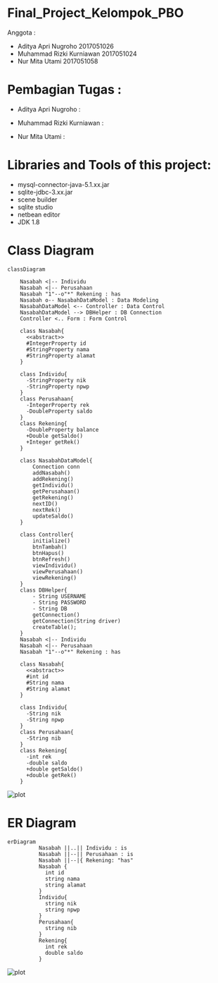 # Final_Project_Kelompok_PBO

Anggota :

- Aditya Apri Nugroho 2017051026
- Muhammad Rizki Kurniawan  2017051024
- Nur Mita Utami 2017051058

# Pembagian Tugas :

- Aditya Apri Nugroho : 

- Muhammad Rizki Kurniawan : 

- Nur Mita Utami : 

# Libraries and Tools of this project:

- mysql-connector-java-5.1.xx.jar
- sqlite-jdbc-3.xx.jar
- scene builder
- sqlite studio
- netbean editor
- JDK 1.8

# Class Diagram

```Language
classDiagram

    Nasabah <|-- Individu
    Nasabah <|-- Perusahaan
    Nasabah "1"--o"*" Rekening : has
    Nasabah o-- NasabahDataModel : Data Modeling
    NasabahDataModel <-- Controller : Data Control
    NasabahDataModel --> DBHelper : DB Connection
    Controller <.. Form : Form Control      

    class Nasabah{
      <<abstract>>
      #IntegerProperty id
      #StringProperty nama
      #StringProperty alamat
    }
    
    class Individu{
      -StringProperty nik
      -StringProperty npwp
    }
    class Perusahaan{
      -IntegerProperty rek
      -DoubleProperty saldo
    }
    class Rekening{
      -DoubleProperty balance
      +Double getSaldo()
      +Integer getRek()
    }

    class NasabahDataModel{
        Connection conn
        addNasabah()
        addRekening()
        getIndividu()
        getPerusahaan()
        getRekening()
        nextID()
        nextRek()
        updateSaldo()
    }

    class Controller{
        initialize()
        btnTambah()
        btnHapus()
        btnRefresh()
        viewIndividu()
        viewPerusahaan()
        viewRekening()
    }
    class DBHelper{
        - String USERNAME
        - String PASSWORD
        - String DB
        getConnection()
        getConnection(String driver)
        createTable();
    }
    Nasabah <|-- Individu
    Nasabah <|-- Perusahaan
    Nasabah "1"--o"*" Rekening : has
    
    class Nasabah{
      <<abstract>>
      #int id
      #String nama
      #String alamat
    }
    
    class Individu{
      -String nik
      -String npwp
    }
    class Perusahaan{
      -String nib
    }
    class Rekening{
      -int rek
      -double saldo
      +double getSaldo()
      +double getRek()
    }
```

![plot](ClassDiagram.png)

# ER Diagram

```Language
erDiagram
          Nasabah ||..|| Individu : is
          Nasabah ||--|| Perusahaan : is
          Nasabah ||--|{ Rekening: "has"
          Nasabah {
            int id
            string nama
            string alamat
          }
          Individu{
            string nik
            string npwp
          }
          Perusahaan{
            string nib
          }
          Rekening{
            int rek
            double saldo
          }
```
![plot](ERDiagram.png)
